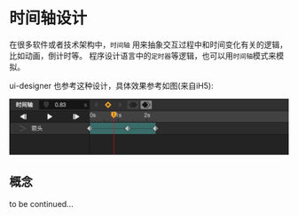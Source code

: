 # 时间轴设计


在很多软件或者技术架构中，`时间轴` 用来抽象交互过程中和时间变化有关的逻辑，比如动画，倒计时等。
程序设计语言中的`定时器`等逻辑，也可以用`时间轴`模式来模拟。

ui-designer 也参考这种设计，具体效果参考如图(来自iH5):

![time-axis](./time-axis.png)

## 概念

to be continued...
